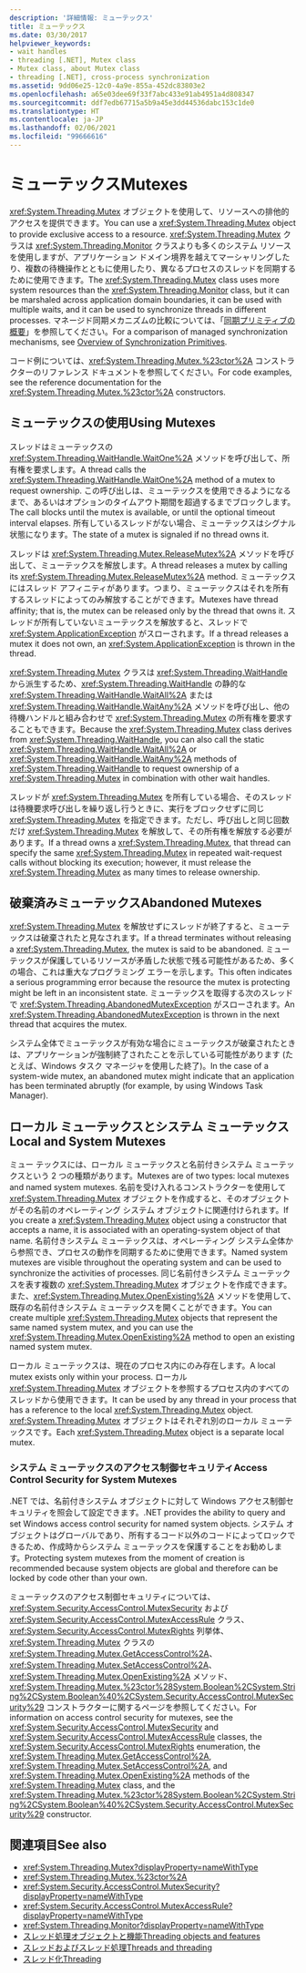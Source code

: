 ```yaml
---
description: '詳細情報: ミューテックス'
title: ミューテックス
ms.date: 03/30/2017
helpviewer_keywords:
- wait handles
- threading [.NET], Mutex class
- Mutex class, about Mutex class
- threading [.NET], cross-process synchronization
ms.assetid: 9dd06e25-12c0-4a9e-855a-452dc83803e2
ms.openlocfilehash: a65e03dee69f33f7abc433e91ab4951a4d808347
ms.sourcegitcommit: ddf7edb67715a5b9a45e3dd44536dabc153c1de0
ms.translationtype: HT
ms.contentlocale: ja-JP
ms.lasthandoff: 02/06/2021
ms.locfileid: "99666616"
---
```

# <a name="mutexes"></a><span data-ttu-id="3fd35-103">ミューテックス</span><span class="sxs-lookup"><span data-stu-id="3fd35-103">Mutexes</span></span>

<span data-ttu-id="3fd35-104"><xref:System.Threading.Mutex> オブジェクトを使用して、リソースへの排他的アクセスを提供できます。</span><span class="sxs-lookup"><span data-stu-id="3fd35-104">You can use a <xref:System.Threading.Mutex> object to provide exclusive access to a resource.</span></span> <span data-ttu-id="3fd35-105"><xref:System.Threading.Mutex> クラスは <xref:System.Threading.Monitor> クラスよりも多くのシステム リソースを使用しますが、アプリケーション ドメイン境界を越えてマーシャリングしたり、複数の待機操作とともに使用したり、異なるプロセスのスレッドを同期するために使用できます。</span><span class="sxs-lookup"><span data-stu-id="3fd35-105">The <xref:System.Threading.Mutex> class uses more system resources than the <xref:System.Threading.Monitor> class, but it can be marshaled across application domain boundaries, it can be used with multiple waits, and it can be used to synchronize threads in different processes.</span></span> <span data-ttu-id="3fd35-106">マネージド同期メカニズムの比較については、「[同期プリミティブの概要](overview-of-synchronization-primitives.md)」を参照してください。</span><span class="sxs-lookup"><span data-stu-id="3fd35-106">For a comparison of managed synchronization mechanisms, see [Overview of Synchronization Primitives](overview-of-synchronization-primitives.md).</span></span>  
  
 <span data-ttu-id="3fd35-107">コード例については、<xref:System.Threading.Mutex.%23ctor%2A> コンストラクターのリファレンス ドキュメントを参照してください。</span><span class="sxs-lookup"><span data-stu-id="3fd35-107">For code examples, see the reference documentation for the <xref:System.Threading.Mutex.%23ctor%2A> constructors.</span></span>  
  
## <a name="using-mutexes"></a><span data-ttu-id="3fd35-108">ミューテックスの使用</span><span class="sxs-lookup"><span data-stu-id="3fd35-108">Using Mutexes</span></span>  

 <span data-ttu-id="3fd35-109">スレッドはミューテックスの <xref:System.Threading.WaitHandle.WaitOne%2A> メソッドを呼び出して、所有権を要求します。</span><span class="sxs-lookup"><span data-stu-id="3fd35-109">A thread calls the <xref:System.Threading.WaitHandle.WaitOne%2A> method of a mutex to request ownership.</span></span> <span data-ttu-id="3fd35-110">この呼び出しは、ミューテックスを使用できるようになるまで、あるいはオプションのタイムアウト期間を超過するまでブロックします。</span><span class="sxs-lookup"><span data-stu-id="3fd35-110">The call blocks until the mutex is available, or until the optional timeout interval elapses.</span></span> <span data-ttu-id="3fd35-111">所有しているスレッドがない場合、ミューテックスはシグナル状態になります。</span><span class="sxs-lookup"><span data-stu-id="3fd35-111">The state of a mutex is signaled if no thread owns it.</span></span>  
  
 <span data-ttu-id="3fd35-112">スレッドは <xref:System.Threading.Mutex.ReleaseMutex%2A> メソッドを呼び出して、ミューテックスを解放します。</span><span class="sxs-lookup"><span data-stu-id="3fd35-112">A thread releases a mutex by calling its <xref:System.Threading.Mutex.ReleaseMutex%2A> method.</span></span> <span data-ttu-id="3fd35-113">ミューテックスにはスレッド アフィニティがあります。つまり、ミューテックスはそれを所有するスレッドによってのみ解放することができます。</span><span class="sxs-lookup"><span data-stu-id="3fd35-113">Mutexes have thread affinity; that is, the mutex can be released only by the thread that owns it.</span></span> <span data-ttu-id="3fd35-114">スレッドが所有していないミューテックスを解放すると、スレッドで <xref:System.ApplicationException> がスローされます。</span><span class="sxs-lookup"><span data-stu-id="3fd35-114">If a thread releases a mutex it does not own, an <xref:System.ApplicationException> is thrown in the thread.</span></span>  
  
 <span data-ttu-id="3fd35-115"><xref:System.Threading.Mutex> クラスは <xref:System.Threading.WaitHandle> から派生するため、<xref:System.Threading.WaitHandle> の静的な <xref:System.Threading.WaitHandle.WaitAll%2A> または <xref:System.Threading.WaitHandle.WaitAny%2A> メソッドを呼び出し、他の待機ハンドルと組み合わせで <xref:System.Threading.Mutex> の所有権を要求することもできます。</span><span class="sxs-lookup"><span data-stu-id="3fd35-115">Because the <xref:System.Threading.Mutex> class derives from <xref:System.Threading.WaitHandle>, you can also call the static <xref:System.Threading.WaitHandle.WaitAll%2A> or <xref:System.Threading.WaitHandle.WaitAny%2A> methods of <xref:System.Threading.WaitHandle> to request ownership of a <xref:System.Threading.Mutex> in combination with other wait handles.</span></span>  
  
 <span data-ttu-id="3fd35-116">スレッドが <xref:System.Threading.Mutex> を所有している場合、そのスレッドは待機要求呼び出しを繰り返し行うときに、実行をブロックせずに同じ <xref:System.Threading.Mutex> を指定できます。ただし、呼び出しと同じ回数だけ <xref:System.Threading.Mutex> を解放して、その所有権を解放する必要があります。</span><span class="sxs-lookup"><span data-stu-id="3fd35-116">If a thread owns a <xref:System.Threading.Mutex>, that thread can specify the same <xref:System.Threading.Mutex> in repeated wait-request calls without blocking its execution; however, it must release the <xref:System.Threading.Mutex> as many times to release ownership.</span></span>  
  
## <a name="abandoned-mutexes"></a><span data-ttu-id="3fd35-117">破棄済みミューテックス</span><span class="sxs-lookup"><span data-stu-id="3fd35-117">Abandoned Mutexes</span></span>  

 <span data-ttu-id="3fd35-118"><xref:System.Threading.Mutex> を解放せずにスレッドが終了すると、ミューテックスは破棄されたと見なされます。</span><span class="sxs-lookup"><span data-stu-id="3fd35-118">If a thread terminates without releasing a <xref:System.Threading.Mutex>, the mutex is said to be abandoned.</span></span> <span data-ttu-id="3fd35-119">ミューテックスが保護しているリソースが矛盾した状態で残る可能性があるため、多くの場合、これは重大なプログラミング エラーを示します。</span><span class="sxs-lookup"><span data-stu-id="3fd35-119">This often indicates a serious programming error because the resource the mutex is protecting might be left in an inconsistent state.</span></span> <span data-ttu-id="3fd35-120">ミューテックスを取得する次のスレッドで <xref:System.Threading.AbandonedMutexException> がスローされます。</span><span class="sxs-lookup"><span data-stu-id="3fd35-120">An <xref:System.Threading.AbandonedMutexException> is thrown in the next thread that acquires the mutex.</span></span>
  
 <span data-ttu-id="3fd35-121">システム全体でミューテックスが有効な場合にミューテックスが破棄されたときは、アプリケーションが強制終了されたことを示している可能性があります (たとえば、Windows タスク マネージャを使用した終了)。</span><span class="sxs-lookup"><span data-stu-id="3fd35-121">In the case of a system-wide mutex, an abandoned mutex might indicate that an application has been terminated abruptly (for example, by using Windows Task Manager).</span></span>  
  
## <a name="local-and-system-mutexes"></a><span data-ttu-id="3fd35-122">ローカル ミューテックスとシステム ミューテックス</span><span class="sxs-lookup"><span data-stu-id="3fd35-122">Local and System Mutexes</span></span>  

 <span data-ttu-id="3fd35-123">ミュー テックスには、ローカル ミューテックスと名前付きシステム ミューテックスという 2 つの種類があります。</span><span class="sxs-lookup"><span data-stu-id="3fd35-123">Mutexes are of two types: local mutexes and named system mutexes.</span></span> <span data-ttu-id="3fd35-124">名前を受け入れるコンストラクターを使用して <xref:System.Threading.Mutex> オブジェクトを作成すると、そのオブジェクトがその名前のオペレーティング システム オブジェクトに関連付けられます。</span><span class="sxs-lookup"><span data-stu-id="3fd35-124">If you create a <xref:System.Threading.Mutex> object using a constructor that accepts a name, it is associated with an operating-system object of that name.</span></span> <span data-ttu-id="3fd35-125">名前付きシステム ミューテックスは、オペレーティング システム全体から参照でき、プロセスの動作を同期するために使用できます。</span><span class="sxs-lookup"><span data-stu-id="3fd35-125">Named system mutexes are visible throughout the operating system and can be used to synchronize the activities of processes.</span></span> <span data-ttu-id="3fd35-126">同じ名前付きシステム ミューテックスを表す複数の <xref:System.Threading.Mutex> オブジェクトを作成できます。また、<xref:System.Threading.Mutex.OpenExisting%2A> メソッドを使用して、既存の名前付きシステム ミューテックスを開くことができます。</span><span class="sxs-lookup"><span data-stu-id="3fd35-126">You can create multiple <xref:System.Threading.Mutex> objects that represent the same named system mutex, and you can use the <xref:System.Threading.Mutex.OpenExisting%2A> method to open an existing named system mutex.</span></span>  
  
 <span data-ttu-id="3fd35-127">ローカル ミューテックスは、現在のプロセス内にのみ存在します。</span><span class="sxs-lookup"><span data-stu-id="3fd35-127">A local mutex exists only within your process.</span></span> <span data-ttu-id="3fd35-128">ローカル <xref:System.Threading.Mutex> オブジェクトを参照するプロセス内のすべてのスレッドから使用できます。</span><span class="sxs-lookup"><span data-stu-id="3fd35-128">It can be used by any thread in your process that has a reference to the local <xref:System.Threading.Mutex> object.</span></span> <span data-ttu-id="3fd35-129"><xref:System.Threading.Mutex> オブジェクトはそれぞれ別のローカル ミューテックスです。</span><span class="sxs-lookup"><span data-stu-id="3fd35-129">Each <xref:System.Threading.Mutex> object is a separate local mutex.</span></span>  
  
### <a name="access-control-security-for-system-mutexes"></a><span data-ttu-id="3fd35-130">システム ミューテックスのアクセス制御セキュリティ</span><span class="sxs-lookup"><span data-stu-id="3fd35-130">Access Control Security for System Mutexes</span></span>  

<span data-ttu-id="3fd35-131">.NET では、名前付きシステム オブジェクトに対して Windows アクセス制御セキュリティを照会して設定できます。</span><span class="sxs-lookup"><span data-stu-id="3fd35-131">.NET provides the ability to query and set Windows access control security for named system objects.</span></span> <span data-ttu-id="3fd35-132">システム オブジェクトはグローバルであり、所有するコード以外のコードによってロックできるため、作成時からシステム ミューテックスを保護することをお勧めします。</span><span class="sxs-lookup"><span data-stu-id="3fd35-132">Protecting system mutexes from the moment of creation is recommended because system objects are global and therefore can be locked by code other than your own.</span></span>  
  
 <span data-ttu-id="3fd35-133">ミューテックスのアクセス制御セキュリティについては、<xref:System.Security.AccessControl.MutexSecurity> および <xref:System.Security.AccessControl.MutexAccessRule> クラス、<xref:System.Security.AccessControl.MutexRights> 列挙体、<xref:System.Threading.Mutex> クラスの <xref:System.Threading.Mutex.GetAccessControl%2A>、<xref:System.Threading.Mutex.SetAccessControl%2A>、<xref:System.Threading.Mutex.OpenExisting%2A> メソッド、<xref:System.Threading.Mutex.%23ctor%28System.Boolean%2CSystem.String%2CSystem.Boolean%40%2CSystem.Security.AccessControl.MutexSecurity%29> コンストラクターに関するページを参照してください。</span><span class="sxs-lookup"><span data-stu-id="3fd35-133">For information on access control security for mutexes, see the <xref:System.Security.AccessControl.MutexSecurity> and <xref:System.Security.AccessControl.MutexAccessRule> classes, the <xref:System.Security.AccessControl.MutexRights> enumeration, the <xref:System.Threading.Mutex.GetAccessControl%2A>, <xref:System.Threading.Mutex.SetAccessControl%2A>, and <xref:System.Threading.Mutex.OpenExisting%2A> methods of the <xref:System.Threading.Mutex> class, and the <xref:System.Threading.Mutex.%23ctor%28System.Boolean%2CSystem.String%2CSystem.Boolean%40%2CSystem.Security.AccessControl.MutexSecurity%29> constructor.</span></span>  
  
## <a name="see-also"></a><span data-ttu-id="3fd35-134">関連項目</span><span class="sxs-lookup"><span data-stu-id="3fd35-134">See also</span></span>

- <xref:System.Threading.Mutex?displayProperty=nameWithType>
- <xref:System.Threading.Mutex.%23ctor%2A>
- <xref:System.Security.AccessControl.MutexSecurity?displayProperty=nameWithType>
- <xref:System.Security.AccessControl.MutexAccessRule?displayProperty=nameWithType>
- <xref:System.Threading.Monitor?displayProperty=nameWithType>
- [<span data-ttu-id="3fd35-135">スレッド処理オブジェクトと機能</span><span class="sxs-lookup"><span data-stu-id="3fd35-135">Threading objects and features</span></span>](threading-objects-and-features.md)
- [<span data-ttu-id="3fd35-136">スレッドおよびスレッド処理</span><span class="sxs-lookup"><span data-stu-id="3fd35-136">Threads and threading</span></span>](threads-and-threading.md)
- [<span data-ttu-id="3fd35-137">スレッド化</span><span class="sxs-lookup"><span data-stu-id="3fd35-137">Threading</span></span>](index.md)
